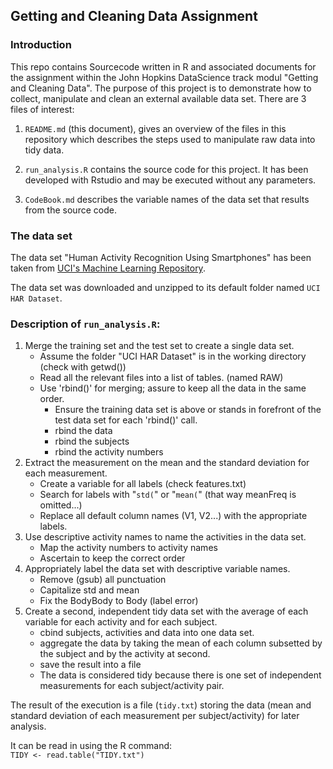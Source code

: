 ## Getting and Cleaning Data Assignment

### Introduction

This repo contains Sourcecode written in R and associated documents for the assignment within the John Hopkins DataScience track modul "Getting and Cleaning Data". The purpose of this project is to demonstrate how to collect, manipulate and clean an external available data set.  There are 3 files of interest:

1. `README.md` (this document), gives an overview of the files in this repository which describes the steps used to manipulate raw data into tidy data.

2. `run_analysis.R` contains the source code for this project. It has been developed with Rstudio and may be executed without any parameters.

3. `CodeBook.md` describes the variable names of the data set that results from the source code.

### The data set
The data set "Human Activity Recognition Using Smartphones" has been taken from [UCI's Machine Learning Repository](https://d396qusza40orc.cloudfront.net/getdata%2Fprojectfiles%2FUCI%20HAR%20Dataset.zip).

The data set was downloaded and unzipped to its default folder named `UCI HAR Dataset`.

###   Description of `run_analysis.R`:
1. Merge the training set and the test set to create a single data set.
     * Assume the folder "UCI HAR Dataset" is in the working directory (check with getwd())
     * Read all the relevant files into a list of tables. (named RAW)
     * Use 'rbind()' for merging; assure to keep all the data in the same order.
          * Ensure the training data set is above or stands in forefront of the test data set
     for each 'rbind()' call.
          * rbind the data
          * rbind the subjects
          * rbind the activity numbers
2. Extract the measurement on the mean and the standard deviation for
   each measurement.
     * Create a variable for all labels (check features.txt)
     * Search for labels with "`std(`" or "`mean(`" (that way meanFreq is omitted...)
     * Replace all default column names (V1, V2...) with the appropriate labels.
3. Use descriptive activity names to name the activities in the data set.
     * Map the activity numbers to activity names 
     * Ascertain to keep the correct order
4. Appropriately label the data set with descriptive variable names.
     * Remove (gsub) all punctuation
     * Capitalize std and mean
     * Fix the BodyBody to Body (label error)
5. Create a second, independent tidy data set with the average of each
   variable for each activity and for each subject.
     * cbind subjects, activities and data into one data set. 
     * aggregate the data by taking the mean of each column subsetted by the subject and by the activity at second.
     * save the result into a file
     * The data is considered tidy because there is one set of independent measurements for each subject/activity pair.

The result of the execution is a file (`tidy.txt`) storing the data (mean and standard deviation of each measurement per subject/activity) for later analysis.

It can be read in using the R command:<br>
`TIDY <- read.table("TIDY.txt")`
